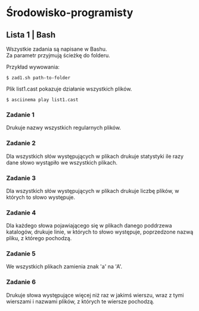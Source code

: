# Środowisko-programisty
## Lista 1 | Bash

Wszystkie zadania są napisane w Bashu.<br />
Za parametr przyjmują ścieżkę do folderu.

Przykład wywowania:
```Shell
$ zad1.sh path-to-folder
```

Plik list1.cast pokazuje działanie wszystkich plików.
```Shell
$ asciinema play list1.cast
```

### Zadanie 1
Drukuje nazwy wszystkich regularnych plików.

### Zadanie 2
Dla wszystkich słów występujących w plikach drukuje statystyki ile razy dane słowo wystąpiło we wszystkich plikach.

### Zadanie 3
Dla wszystkich słów występujących w plikach drukuje liczbę plików, w których to słowo występuje.

### Zadanie 4
Dla każdego słowa pojawiającego się w plikach danego poddrzewa katalogów, drukuje linie, w których to słowo występuje, poprzedzone nazwą pliku, z którego pochodzą.

### Zadanie 5
We wszystkich plikach zamienia znak 'a' na 'A'.

### Zadanie 6
Drukuje słowa występujące więcej niż raz w jakimś wierszu, wraz z tymi wierszami i nazwami plików, z których te wiersze pochodzą.

